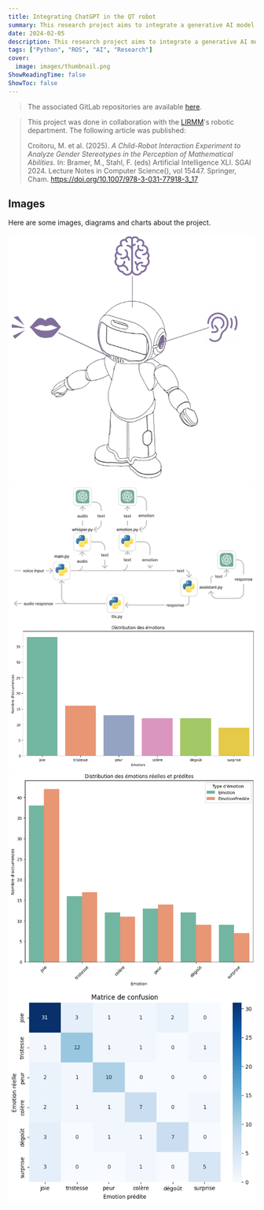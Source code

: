 ```yaml
---
title: Integrating ChatGPT in the QT robot
summary: This research project aims to integrate a generative AI model in a social robot to implement the ability to listen, speak and show emotions. It was made in collaboration with the LIRMM laboratory during one semester, leading to a report and a defence, as well as a research paper published in SGAI 2024. A demonstration was carried out in a primary school classroom.
date: 2024-02-05
description: This research project aims to integrate a generative AI model in a social robot to implement the ability to listen, speak and show emotions. It was made in collaboration with the LIRMM laboratory during one semester, leading to a report and a defence, as well as a research paper published in SGAI 2024. A demonstration was carried out in a primary school classroom.
tags: ["Python", "ROS", "AI", "Research"]
cover:
  image: images/thumbnail.png
ShowReadingTime: false
ShowToc: false
---
```


> The associated GitLab repositories are available [here](https://gitlab.com/macrosoft-qt).

> This project was done in collaboration with the [LIRMM](https://www.lirmm.fr/lirmm-en/)'s robotic department. The following article was published:
>
> Croitoru, M. et al. (2025). _A Child-Robot Interaction Experiment to Analyze Gender Stereotypes in the Perception of Mathematical Abilities._ In: Bramer, M., Stahl, F. (eds) Artificial Intelligence XLI. SGAI 2024. Lecture Notes in Computer Science(), vol 15447. Springer, Cham. https://doi.org/10.1007/978-3-031-77918-3_17

## Images

Here are some images, diagrams and charts about the project.

![Image](images/1.png)
![Image](images/2.png)
![Image](images/3.png)
![Image](images/4.png)
![Image](images/5.png)
